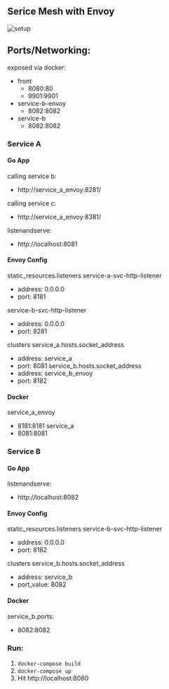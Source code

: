 ## Serice Mesh with Envoy
![setup](https://raw.githubusercontent.com/dnivra26/envoy_servicemesh/master/envoy_servicemesh.png)

## Ports/Networking:
exposed via docker:
- front
  - 8080:80
  - 9901:9901
- service-b-envoy
  - 8082:8082
- service-b
  - 8082:8082

### Service A

#### Go App
calling service b:
- http://service_a_envoy:8281/

calling service c:
- http://service_a_envoy:8381/ 

listenandserve:
- http://localhost:8081

#### Envoy Config
static_resources.listeners
service-a-svc-http-listener
- address: 0.0.0.0
- port: 8181

service-b-svc-http-listener
- address: 0.0.0.0
- port: 8281

clusters
service_a.hosts.socket_address
- address: service_a
- port: 8081
service_b.hosts.socket_address
- address: service_b_envoy
- port: 8182

#### Docker
service_a_envoy
  - 8181:8181
service_a
  - 8081:8081

### Service B

#### Go App
listenandserve:
- http://localhost:8082

#### Envoy Config
static_resources.listeners
service-b-svc-http-listener
- address: 0.0.0.0
- port: 8182

clusters
service_b.hosts.socket_address
- address: service_b
- port_value: 8082

#### Docker
service_b.ports:
- 8082:8082


### Run:  
1. `docker-compose build`
2. `docker-compose up`
3. Hit http://localhost:8080
